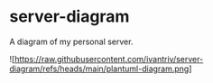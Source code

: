 # server-diagram
A diagram of my personal server.


![https://raw.githubusercontent.com/ivantriv/server-diagram/refs/heads/main/plantuml-diagram.png]
